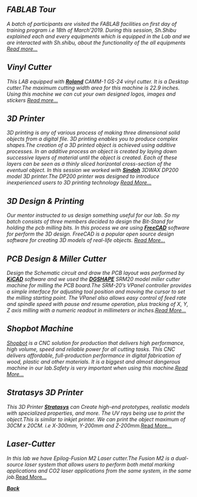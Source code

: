 
 ***FABLAB Tour***
 ---------------------------------------------------------------------------------------------------------
 *A batch of participants are visited the FABLAB facilities on first day of training program i.e 18th of March’2019. During this session, Sh.Shibu explained each and every equipments which is equipped in the Lab and we are interacted with Sh.shibu, about the functionality of the all equipments [*Read more...*](/md-files/fablabvisit.md)*

 ***Vinyl Cutter*** 
 --------------------------------------------------------------------------------------------------------- 
 *This LAB equipped with [**Roland**](https://www.rolanddga.com/products/vinyl-cutters/camm-1-gs-24-desktop-vinyl-cutter) CAMM-1 GS-24 vinyl cutter. It is a Desktop cutter.The maximum cutting width area for this machine is 22.9 inches. Using this machine we can cut your own designed logos, images and stickers [*Read more...*](/md-files/vinyl-cutter.md)*
 
***3D Printer***  
-----------------------------------------------------------------------------------------------------------
*3D printing is any of various process of making three dimensional solid objects from a digital file. 3D printing enables you to produce complex shapes.The creation of a 3D printed object is achieved using additive processes. In an additive process an object is created by laying down successive layers of material until the object is created. Each of these layers can be seen as a thinly sliced horizontal cross-section of the eventual object. In this session we worked with [**Sindoh**](https://3dprinter.sindoh.com/product/dp200) 3DWAX DP200 model 3D printer.The DP200 printer was designed to introduce inexperienced users to 3D printing technology* 
[*Read More...*](/md-files/3D-Printer.md)

***3D Design & Printing***
------------------------------------------------
*Our mentor instructed to us design something useful for our lab. So my batch consists of three members decided to design the Bit-Stand for holding the pcb milling bits. In this process we are using [**FreeCAD**](https://www.freecadweb.org/) software for perform the 3D design. FreeCAD is a popular open source design software for creating 3D models of real-life objects.* [*Read More...*](/md-files/3D-design.md)

***PCB Design & Miller Cutter***
-----------------------------------------------------------------------------------------------------------
*Design the Schematic circuit and draw the PCB layout was performed by [**KiCAD**](http://kicad-pcb.org/) software and we used the [**DGSHAPE**](https://www.dgshape.com/product/srm-20) SRM20 model miller cutter machine for milling the PCB board.The SRM-20’s VPanel controller provides a simple interface for adjusting tool position and moving the cursor to set the milling starting point. The VPanel also allows easy control of feed rate and spindle speed with pause and resume operation, plus tracking of X, Y, Z axis milling with a numeric readout in millimeters or inches.*[*Read More...*](/md-files/pcb-design.md)

***Shopbot Machine***
-----------------------------------------------------------------------------------------------------------
*[Shopbot](https://support.shopbottools.com/products/alpha) is a CNC solution for production that delivers high performance, high volume, speed and reliable power for all cutting tasks. This CNC delivers affordable, full-production performance in digital fabrication of wood, plastic and other materials. It is a biggest and almost dangerous machine in our lab.Safety is very important when using this machine.*[*Read More...*](/md-files/shopbot-machine.md)

***Stratasys 3D Printer***
-----------------------------------------------------------------------------------------------------------
*This 3D Printer [**Stratasys**](https://www.stratasys.com/3d-printers/objet30-pro) can  Create high-end prototypes, realistic models with specialized properties, and more. The UV rays being use to print the object.This is similar to inkjet printer. We can print the object maximum of 30CM x 20CM. i.e X-300mm, Y-200mm and Z-200mm.*[Read More...](/md-files/stratasys-3D-printer.md)

***Laser-Cutter***
-------------------------------------------------------------------------------------------------------------

*In this lab we have Epilog-Fusion M2 Laser cutter.The Fusion M2 is a dual-source laser system that allows users to perform both metal marking applications and CO2 laser applications from the same system, in the same job.*[Read More...](/md-files/laser-cutter.md)

[***Back***](/readme.md)